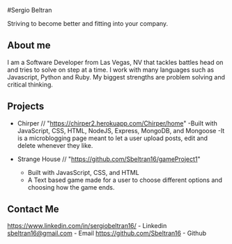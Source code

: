 #Sergio Beltran

Striving to become better and fitting into your company.

## About me
I am a Software Developer from Las Vegas, NV that tackles battles head on and tries to solve on step at a time. 
I work with many languages such as Javascript, Python and Ruby. My biggest strengths are problem solving and critical thinking.


## Projects
- Chirper // "https://chirper2.herokuapp.com/Chirper/home"
  -Built with JavaScript, CSS, HTML, NodeJS, Express, MongoDB, and Mongoose
  -It is a microblogging page meant to let a user upload posts, edit and delete whenever they like.

- Strange House // "https://github.com/Sbeltran16/gameProject1"
  - Built with JavasScript, CSS, and HTML
  - A Text based game made for a user to choose different options and choosing how the game ends.

## Contact Me
https://www.linkedin.com/in/sergiobeltran16/ - Linkedin
sbeltran16@gmail.com - Email
https://github.com/Sbeltran16 - Github

